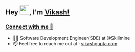 ## Hey <img src="https://github.com/TheDudeThatCode/TheDudeThatCode/blob/master/Assets/Hi.gif" width="29">, I'm [Vikash!](https://vikashgupta.bio.link/)


### [Connect with me 💬](https://vikashgupta.bio.link/)

<!-- TODO: Add last video link -->

- 👨‍💻 Software Development Engineer(SDE) at @Skillmine
- 📫 Feel free to reach me out at : [vikashgupta.com](https://vikashgupta.bio.link/)


 

